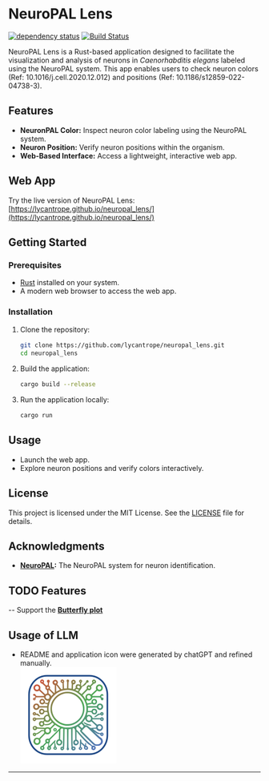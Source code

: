 # NeuroPAL Lens

[![dependency status](https://deps.rs/repo/github/lycantrope/neuropal_lens/status.svg)](https://deps.rs/repo/github/lycantrope/neuropal_lens)
[![Build Status](https://github.com/lycantrope/neuropal_lens/workflows/CI/badge.svg)](https://github.com/lycantrope/neuropal_lens/actions?workflow=CI)

NeuroPAL Lens is a Rust-based application designed to facilitate the visualization and analysis of neurons in *Caenorhabditis elegans* labeled using the NeuroPAL system. This app enables users to check neuron colors (Ref: 10.1016/j.cell.2020.12.012) and positions (Ref: 10.1186/s12859-022-04738-3).

## Features

- **NeuronPAL Color:** Inspect neuron color labeling using the NeuroPAL system.
- **Neuron Position:** Verify neuron positions within the organism.
- **Web-Based Interface:** Access a lightweight, interactive web app.

## Web App

Try the live version of NeuroPAL Lens: [https://lycantrope.github.io/neuropal_lens/](https://lycantrope.github.io/neuropal_lens/)

## Getting Started

### Prerequisites

- [Rust](https://www.rust-lang.org/) installed on your system.
- A modern web browser to access the web app.

### Installation

1. Clone the repository:
   ```bash
   git clone https://github.com/lycantrope/neuropal_lens.git
   cd neuropal_lens
   ```

2. Build the application:
   ```bash
   cargo build --release
   ```

3. Run the application locally:
   ```bash
   cargo run
   ```

## Usage

- Launch the web app.
- Explore neuron positions and verify colors interactively.

## License

This project is licensed under the MIT License. See the [LICENSE](LICENSE) file for details.

## Acknowledgments

- **[NeuroPAL](https://www.hobertlab.org/neuropal/):** The NeuroPAL system for neuron identification.

## TODO Features
-- Support the [**Butterfly plot**](https://doi.org/10.1016/j.crmeth.2024.100964)

## Usage of LLM
- README and application icon were generated by chatGPT and refined manually.  
![Application Icon](assets/icon_ios_touch_192.png)

---
